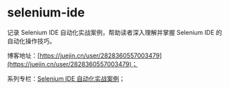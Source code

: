 # selenium-ide

记录 Selenium IDE 自动化实战案例，帮助读者深入理解并掌握 Selenium IDE 的自动化操作技巧。

博客地址：[https://juejin.cn/user/2828360557003479](https://juejin.cn/user/2828360557003479)；

系列专栏：[Selenium IDE 自动化实战案例](https://juejin.cn/column/7266439610330906635)；
